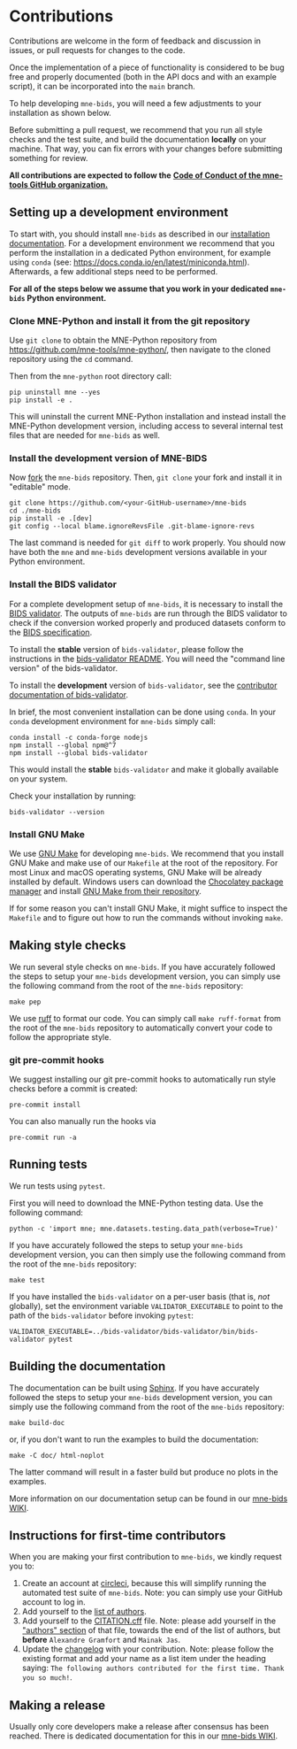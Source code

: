 # Contributions

Contributions are welcome in the form of feedback and discussion in issues,
or pull requests for changes to the code.

Once the implementation of a piece of functionality is considered to be bug
free and properly documented (both in the API docs and with an example script),
it can be incorporated into the `main` branch.

To help developing `mne-bids`, you will need a few adjustments to your
installation as shown below.

Before submitting a pull request, we recommend that you run all style checks
and the test suite, and build the documentation **locally** on your machine.
That way, you can fix errors with your changes before submitting something
for review.

**All contributions are expected to follow the**
[**Code of Conduct of the mne-tools GitHub organization.**](https://github.com/mne-tools/.github/blob/master/CODE_OF_CONDUCT.md)

## Setting up a development environment

To start with, you should install `mne-bids` as described in our
[installation documentation](https://mne.tools/mne-bids/dev/install.html).
For a development environment we recommend that you perform the installation in
a dedicated Python environment,
for example using `conda` (see: https://docs.conda.io/en/latest/miniconda.html).
Afterwards, a few additional steps need to be performed.

**For all of the steps below we assume that you work in your dedicated `mne-bids` Python environment.**

### Clone MNE-Python and install it from the git repository

Use `git clone` to obtain the MNE-Python repository from https://github.com/mne-tools/mne-python/,
then navigate to the cloned repository using the `cd` command.

Then from the `mne-python` root directory call:

```Shell
pip uninstall mne --yes
pip install -e .
```

This will uninstall the current MNE-Python installation and instead install the MNE-Python
development version, including access to several internal test files that are needed
for `mne-bids` as well.

### Install the development version of MNE-BIDS

Now [fork](https://help.github.com/en/github/getting-started-with-github/fork-a-repo) the `mne-bids` repository.
Then, `git clone` your fork and install it in "editable" mode.

```Shell
git clone https://github.com/<your-GitHub-username>/mne-bids
cd ./mne-bids
pip install -e .[dev]
git config --local blame.ignoreRevsFile .git-blame-ignore-revs
```

The last command is needed for `git diff` to work properly.
You should now have both the `mne` and `mne-bids` development versions available in your Python environment.

### Install the BIDS validator

For a complete development setup of `mne-bids`, it is necessary to install the
[BIDS validator](https://github.com/bids-standard/bids-validator).
The outputs of `mne-bids` are run through the BIDS validator to check if the conversion
worked properly and produced datasets conform to the
[BIDS specification](https://bids-specification.readthedocs.io/en/stable/).

To install the **stable** version of `bids-validator`, please follow the instructions
in the [bids-validator README](https://github.com/bids-standard/bids-validator#quickstart).
You will need the "command line version" of the bids-validator.

To install the **development** version of `bids-validator`, see the
[contributor documentation of bids-validator](https://github.com/bids-standard/bids-validator/blob/master/CONTRIBUTING.md#using-the-development-version-of-bids-validator).

In brief, the most convenient installation can be done using `conda`.
In your `conda` development environment for `mne-bids` simply call:

```Shell
conda install -c conda-forge nodejs
npm install --global npm@^7
npm install --global bids-validator
```

This would install the **stable** `bids-validator` and make it globally available
on your system.

Check your installation by running:

```Shell
bids-validator --version
```

### Install GNU Make

We use [GNU Make](https://www.gnu.org/software/make/) for developing `mne-bids`.
We recommend that you install GNU Make and make use of our `Makefile` at the root
of the repository.
For most Linux and macOS operating systems, GNU Make will be already installed by default.
Windows users can download the [Chocolatey package manager](https://chocolatey.org/)
and install [GNU Make from their repository](https://community.chocolatey.org/packages/make).

If for some reason you can't install GNU Make,
it might suffice to inspect the `Makefile` and to
figure out how to run the commands without invoking `make`.

## Making style checks

We run several style checks on `mne-bids`.
If you have accurately followed the steps to setup your `mne-bids` development version,
you can simply use the following command from the root of the `mne-bids` repository:

```Shell
make pep
```

We use [ruff](https://docs.astral.sh/ruff/) to format our code.
You can simply call `make ruff-format` from the root of the `mne-bids` repository
to automatically convert your code to follow the appropriate style.

### git pre-commit hooks

We suggest installing our git pre-commit hooks to automatically run style
checks before a commit is created:

```Shell
pre-commit install
```

You can also manually run the hooks via

```Shell
pre-commit run -a
```

## Running tests

We run tests using `pytest`.

First you will need to download the MNE-Python testing data.
Use the following command:

```Shell
python -c 'import mne; mne.datasets.testing.data_path(verbose=True)'
```

If you have accurately followed the steps to setup your `mne-bids` development version,
you can then simply use the following command from the root of the `mne-bids` repository:

```Shell
make test
```

If you have installed the `bids-validator` on a per-user basis (that is, *not* globally),
set the environment variable `VALIDATOR_EXECUTABLE` to point to the path of the `bids-validator` before invoking `pytest`:

```Shell
VALIDATOR_EXECUTABLE=../bids-validator/bids-validator/bin/bids-validator pytest
```

## Building the documentation

The documentation can be built using [Sphinx](https://www.sphinx-doc.org).
If you have accurately followed the steps to setup your `mne-bids` development version,
you can simply use the following command from the root of the `mne-bids` repository:

```Shell
make build-doc
```

or, if you don't want to run the examples to build the documentation:

```Shell
make -C doc/ html-noplot
```

The latter command will result in a faster build but produce no plots in the examples.

More information on our documentation setup can be found in our
[mne-bids WIKI](https://github.com/mne-tools/mne-bids/wiki).

## Instructions for first-time contributors

When you are making your first contribution to `mne-bids`, we kindly request you to:

1. Create an account at [circleci](https://circleci.com/), because this will simplify running the automated test suite
   of `mne-bids`.
   Note: you can simply use your GitHub account to log in.
1. Add yourself to the [list of authors](https://github.com/mne-tools/mne-bids/blob/main/doc/authors.rst).
1. Add yourself to the [CITATION.cff](https://github.com/mne-tools/mne-bids/blob/main/CITATION.cff) file.
   Note: please add yourself in the
   ["authors" section](https://github.com/mne-tools/mne-bids/blob/fff6e90984ea0aa1e2914bb55e4197f7ec2800bf/CITATION.cff#L7C3-L7C3)
   of that file, towards the end of the list of authors, but **before** `Alexandre Gramfort` and `Mainak Jas`.
1. Update the [changelog](https://github.com/mne-tools/mne-bids/blob/main/doc/whats_new.rst) with your contribution.
   Note: please follow the existing format and add your name as a list item under the heading saying:
   `The following authors contributed for the first time. Thank you so much!`.

## Making a release

Usually only core developers make a release after consensus has been reached.
There is dedicated documentation for this in our
[mne-bids WIKI](https://github.com/mne-tools/mne-bids/wiki).
